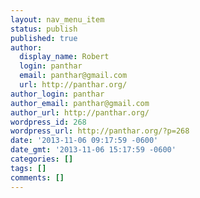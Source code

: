 ```yaml
---
layout: nav_menu_item
status: publish
published: true
author:
  display_name: Robert
  login: panthar
  email: panthar@gmail.com
  url: http://panthar.org/
author_login: panthar
author_email: panthar@gmail.com
author_url: http://panthar.org/
wordpress_id: 268
wordpress_url: http://panthar.org/?p=268
date: '2013-11-06 09:17:59 -0600'
date_gmt: '2013-11-06 15:17:59 -0600'
categories: []
tags: []
comments: []
---
```


